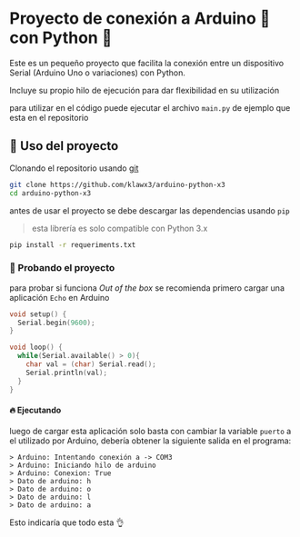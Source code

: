 # Proyecto de conexión a Arduino 🔌 con Python 🐍

Este es un pequeño proyecto que facilita la conexión entre un dispositivo Serial (Arduino Uno o variaciones) con Python.

Incluye su propio hilo de ejecución para dar flexibilidad en su utilización

para utilizar en el código puede ejecutar el archivo `main.py` de ejemplo que esta en el repositorio

## 📨 Uso del proyecto

Clonando el repositorio usando [git](https://git-scm.com/)

```sh
git clone https://github.com/klawx3/arduino-python-x3
cd arduino-python-x3
```

antes de usar el proyecto se debe descargar las dependencias usando `pip`

> esta librería es solo compatible con Python 3.x

```sh
pip install -r requeriments.txt
```
### 🧪 Probando el proyecto

para probar si funciona *Out of the box* se recomienda primero cargar una aplicación `Echo` en Arduino

```cpp
void setup() {
  Serial.begin(9600);
}

void loop() {
  while(Serial.available() > 0){
    char val = (char) Serial.read();
    Serial.println(val);
  }
}
```
#### 🔥 Ejecutando
luego de cargar esta aplicación solo basta con cambiar la variable `puerto` a el utilizado por Arduino, debería obtener la siguiente salida en el programa:
```
> Arduino: Intentando conexión a -> COM3
> Arduino: Iniciando hilo de arduino
> Arduino: Conexion: True
> Dato de arduino: h
> Dato de arduino: o
> Dato de arduino: l
> Dato de arduino: a
```
Esto indicaría que todo esta 👌

